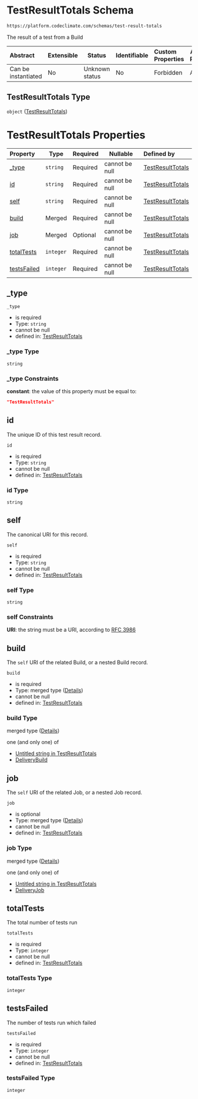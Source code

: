 # TestResultTotals Schema

```txt
https://platform.codeclimate.com/schemas/test-result-totals
```

The result of a test from a Build


| Abstract            | Extensible | Status         | Identifiable | Custom Properties | Additional Properties | Access Restrictions | Defined In                                                                                        |
| :------------------ | ---------- | -------------- | ------------ | :---------------- | --------------------- | ------------------- | ------------------------------------------------------------------------------------------------- |
| Can be instantiated | No         | Unknown status | No           | Forbidden         | Allowed               | none                | [TestResultTotals.schema.json](../../schemas/TestResultTotals.schema.json "open original schema") |

## TestResultTotals Type

`object` ([TestResultTotals](testresulttotals.md))

# TestResultTotals Properties

| Property                    | Type      | Required | Nullable       | Defined by                                                                                                                                                |
| :-------------------------- | --------- | -------- | -------------- | :-------------------------------------------------------------------------------------------------------------------------------------------------------- |
| [\_type](#_type)            | `string`  | Required | cannot be null | [TestResultTotals](testresulttotals-properties-_type.md "https&#x3A;//platform.codeclimate.com/schemas/test-result-totals#/properties/\_type")            |
| [id](#id)                   | `string`  | Required | cannot be null | [TestResultTotals](testresulttotals-properties-id.md "https&#x3A;//platform.codeclimate.com/schemas/test-result-totals#/properties/id")                   |
| [self](#self)               | `string`  | Required | cannot be null | [TestResultTotals](testresulttotals-properties-self.md "https&#x3A;//platform.codeclimate.com/schemas/test-result-totals#/properties/self")               |
| [build](#build)             | Merged    | Required | cannot be null | [TestResultTotals](testresulttotals-properties-build.md "https&#x3A;//platform.codeclimate.com/schemas/test-result-totals#/properties/build")             |
| [job](#job)                 | Merged    | Optional | cannot be null | [TestResultTotals](testresulttotals-properties-job.md "https&#x3A;//platform.codeclimate.com/schemas/test-result-totals#/properties/job")                 |
| [totalTests](#totalTests)   | `integer` | Required | cannot be null | [TestResultTotals](testresulttotals-properties-totaltests.md "https&#x3A;//platform.codeclimate.com/schemas/test-result-totals#/properties/totalTests")   |
| [testsFailed](#testsFailed) | `integer` | Required | cannot be null | [TestResultTotals](testresulttotals-properties-testsfailed.md "https&#x3A;//platform.codeclimate.com/schemas/test-result-totals#/properties/testsFailed") |

## \_type




`_type`

-   is required
-   Type: `string`
-   cannot be null
-   defined in: [TestResultTotals](testresulttotals-properties-_type.md "https&#x3A;//platform.codeclimate.com/schemas/test-result-totals#/properties/\_type")

### \_type Type

`string`

### \_type Constraints

**constant**: the value of this property must be equal to:

```json
"TestResultTotals"
```

## id

The unique ID of this test result record.


`id`

-   is required
-   Type: `string`
-   cannot be null
-   defined in: [TestResultTotals](testresulttotals-properties-id.md "https&#x3A;//platform.codeclimate.com/schemas/test-result-totals#/properties/id")

### id Type

`string`

## self

The canonical URI for this record.


`self`

-   is required
-   Type: `string`
-   cannot be null
-   defined in: [TestResultTotals](testresulttotals-properties-self.md "https&#x3A;//platform.codeclimate.com/schemas/test-result-totals#/properties/self")

### self Type

`string`

### self Constraints

**URI**: the string must be a URI, according to [RFC 3986](https://tools.ietf.org/html/rfc4291 "check the specification")

## build

The `self` URI of the related Build, or a nested Build record.


`build`

-   is required
-   Type: merged type ([Details](testresulttotals-properties-build.md))
-   cannot be null
-   defined in: [TestResultTotals](testresulttotals-properties-build.md "https&#x3A;//platform.codeclimate.com/schemas/test-result-totals#/properties/build")

### build Type

merged type ([Details](testresulttotals-properties-build.md))

one (and only one) of

-   [Untitled string in TestResultTotals](testresulttotals-properties-build-oneof-0.md "check type definition")
-   [DeliveryBuild](testresult-properties-build-oneof-deliverybuild.md "check type definition")

## job

The `self` URI of the related Job, or a nested Job record.


`job`

-   is optional
-   Type: merged type ([Details](testresulttotals-properties-job.md))
-   cannot be null
-   defined in: [TestResultTotals](testresulttotals-properties-job.md "https&#x3A;//platform.codeclimate.com/schemas/test-result-totals#/properties/job")

### job Type

merged type ([Details](testresulttotals-properties-job.md))

one (and only one) of

-   [Untitled string in TestResultTotals](testresulttotals-properties-job-oneof-0.md "check type definition")
-   [DeliveryJob](testresult-properties-job-oneof-deliveryjob.md "check type definition")

## totalTests

The total number of tests run


`totalTests`

-   is required
-   Type: `integer`
-   cannot be null
-   defined in: [TestResultTotals](testresulttotals-properties-totaltests.md "https&#x3A;//platform.codeclimate.com/schemas/test-result-totals#/properties/totalTests")

### totalTests Type

`integer`

## testsFailed

The number of tests run which failed


`testsFailed`

-   is required
-   Type: `integer`
-   cannot be null
-   defined in: [TestResultTotals](testresulttotals-properties-testsfailed.md "https&#x3A;//platform.codeclimate.com/schemas/test-result-totals#/properties/testsFailed")

### testsFailed Type

`integer`
